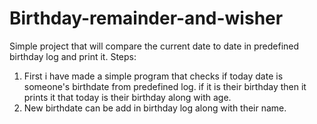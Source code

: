 # Birthday-remainder-and-wisher
Simple project that will compare the current date to date in predefined birthday log and print it.
Steps:
1) First i have made a simple program that checks if today date is someone's birthdate from predefined log. if it is their birthday then it prints it that today is their birthday along with age.
2) New birthdate can be add in birthday log along with their name.
